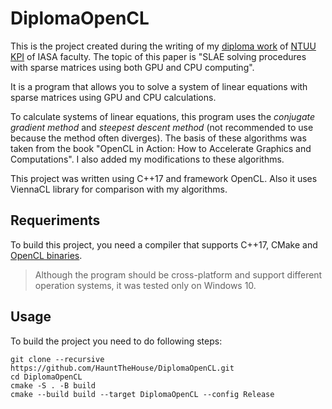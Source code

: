 # DiplomaOpenCL
This is the project created during the writing of my [diploma work](https://ela.kpi.ua/bitstream/123456789/52753/1/Durda_bakalavr.pdf) of [NTUU KPI](https://en.wikipedia.org/wiki/Igor_Sikorsky_Kyiv_Polytechnic_Institute) of IASA faculty. The topic of this paper is "SLAE solving procedures with sparse matrices using both GPU and CPU computing".

It is a program that allows you to solve a system of linear equations with sparse matrices using GPU and CPU calculations.

To calculate systems of linear equations, this program uses the _conjugate gradient method_ and _steepest descent method_ (not recommended to use because the method often diverges). The basis of these algorithms was taken from the book "OpenCL in Action: How to Accelerate Graphics and Computations". I also added my modifications to these algorithms.

This project was written using C++17 and framework OpenCL. Also it uses ViennaCL library for comparison with my algorithms.

## Requeriments
To build this project, you need a compiler that supports C++17, CMake and [OpenCL binaries](https://www.intel.com/content/www/us/en/developer/tools/opencl-sdk/choose-download.html).
> Although the program should be cross-platform and support different operation systems, it was tested only on Windows 10.

## Usage
To build the project you need to do following steps:
```
git clone --recursive https://github.com/HauntTheHouse/DiplomaOpenCL.git
cd DiplomaOpenCL
cmake -S . -B build
cmake --build build --target DiplomaOpenCL --config Release
```
